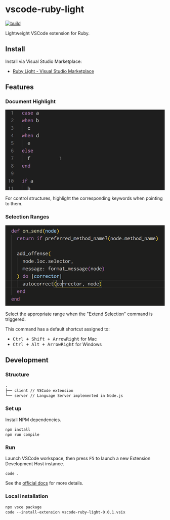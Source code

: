 # vscode-ruby-light

[![build](https://github.com/r7kamura/vscode-ruby-light/actions/workflows/build.yml/badge.svg)](https://github.com/r7kamura/vscode-ruby-light/actions/workflows/build.yml)

Lightweight VSCode extension for Ruby.

## Install

Install via Visual Studio Marketplace:

- [Ruby Light - Visual Studio Marketplace](https://marketplace.visualstudio.com/items?itemName=r7kamura.vscode-ruby-light)

## Features

### Document Highlight

![demo](images/document-highlight.gif)

For control structures, highlight the corresponding keywords when pointing to them.

### Selection Ranges

![demo](images/selection-ranges.gif)

Select the appropriate range when the "Extend Selection" command is triggered.

This command has a default shortcut assigned to:

- <kbd>Ctrl + Shift + ArrowRight</kbd> for Mac
- <kbd>Ctrl + Alt + ArrowRight</kbd> for Windows

## Development

### Structure

```
.
├── client // VSCode extension
└── server // Language Server implemented in Node.js
```

### Set up

Install NPM dependencies.

```
npm install
npm run compile
```

### Run

Launch VSCode workspace, then press <kbd>F5</kbd> to launch a new Extension Development Host instance.

```
code .
```

See the [official docs](https://code.visualstudio.com/api/language-extensions/language-server-extension-guide) for more details.

### Local installation

```
npx vsce package
code --install-extension vscode-ruby-light-0.0.1.vsix
```
